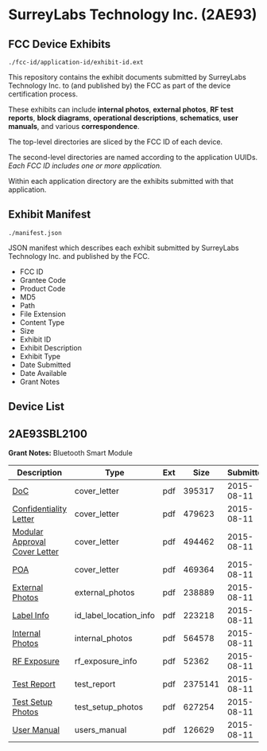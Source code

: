# SurreyLabs Technology Inc. (2AE93)
## FCC Device Exhibits

```
./fcc-id/application-id/exhibit-id.ext
```

This repository contains the exhibit documents submitted by SurreyLabs Technology Inc. to (and published by) the FCC as part of the device certification process.

These exhibits can include **internal photos**, **external photos**, **RF test reports**, **block diagrams**, **operational descriptions**, **schematics**, **user manuals**, and various **correspondence**.

The top-level directories are sliced by the FCC ID of each device.

The second-level directories are named according to the application UUIDs. *Each FCC ID includes one or more application.*

Within each application directory are the exhibits submitted with that application. 

## Exhibit Manifest

```
./manifest.json
```

JSON manifest which describes each exhibit submitted by SurreyLabs Technology Inc. and published by the FCC.

- FCC ID
- Grantee Code
- Product Code
- MD5
- Path
- File Extension
- Content Type
- Size
- Exhibit ID
- Exhibit Description
- Exhibit Type
- Date Submitted
- Date Available
- Grant Notes

## Device List
## 2AE93SBL2100
**Grant Notes:** Bluetooth Smart Module

| Description | Type | Ext | Size | Submitted | Available |
| ----------- | ---- | --- | ---- | --------- | --------- |
| [DoC](2AE93SBL2100/94585cd5cae84ef2cfc40da749787430/2710714.pdf) | cover_letter | pdf | 395317 | 2015-08-11 | 2015-08-13 |
| [Confidentiality Letter](2AE93SBL2100/94585cd5cae84ef2cfc40da749787430/2710715.pdf) | cover_letter | pdf | 479623 | 2015-08-11 | 2015-08-13 |
| [Modular Approval Cover Letter](2AE93SBL2100/94585cd5cae84ef2cfc40da749787430/2710717.pdf) | cover_letter | pdf | 494462 | 2015-08-11 | 2015-08-13 |
| [POA](2AE93SBL2100/94585cd5cae84ef2cfc40da749787430/2710719.pdf) | cover_letter | pdf | 469364 | 2015-08-11 | 2015-08-13 |
| [External Photos](2AE93SBL2100/94585cd5cae84ef2cfc40da749787430/2710710.pdf) | external_photos | pdf | 238889 | 2015-08-11 | 2016-02-09 |
| [Label Info](2AE93SBL2100/94585cd5cae84ef2cfc40da749787430/2710716.pdf) | id_label_location_info | pdf | 223218 | 2015-08-11 | 2015-08-13 |
| [Internal Photos](2AE93SBL2100/94585cd5cae84ef2cfc40da749787430/2710711.pdf) | internal_photos | pdf | 564578 | 2015-08-11 | 2016-02-09 |
| [RF Exposure](2AE93SBL2100/94585cd5cae84ef2cfc40da749787430/2710718.pdf) | rf_exposure_info | pdf | 52362 | 2015-08-11 | 2015-08-13 |
| [Test Report](2AE93SBL2100/94585cd5cae84ef2cfc40da749787430/2710720.pdf) | test_report | pdf | 2375141 | 2015-08-11 | 2015-08-13 |
| [Test Setup Photos](2AE93SBL2100/94585cd5cae84ef2cfc40da749787430/2710712.pdf) | test_setup_photos | pdf | 627254 | 2015-08-11 | 2016-02-09 |
| [User Manual](2AE93SBL2100/94585cd5cae84ef2cfc40da749787430/2710713.pdf) | users_manual | pdf | 126629 | 2015-08-11 | 2016-02-09 |

